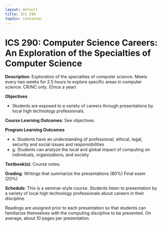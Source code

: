```yaml
---
layout: default
title: ICS 290
topdiv: container
---
```


# ICS 290: Computer Science Careers: An Exploration of the Specialties of Computer Science



**Description**: Exploration of the specialties of computer science. Meets every two weeks for 2.5 hours to explore specific areas in computer science. CR/NC only. (Once a year)

**Objectives**

* Students are exposed to a variety of careers through presentations by local high technology professionals.

**Course Learning Outcomes**: See objectives.

**Program Learning Outcomes**

* e. Students have an understanding of professional, ethical, legal, security and social issues and responsibilities
* g. Students can analyze the local and global impact of computing on individuals, organizations, and society


**Textbook(s)**: Course notes.

**Grading**: Writings that summarize the presentations (80%)
Final exam (20%)

**Schedule**: This is a seminar-style course. Students listen to presentation by a variety of local high technology professionals about careers in their discipline. 

Readings are assigned prior to each presentation so that students can familiarize themselves with the computing discipline to be presented. On average, about 10 pages per presentation.